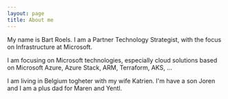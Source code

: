 ```yaml
---
layout: page
title: About me
---
```


My name is Bart Roels. 
I am a Partner Technology Strategist, with the focus on Infrastructure at Microsoft.

I am focusing on Microsoft technologies, especially cloud solutions based on Microsoft Azure, Azure Stack, ARM, Terraform, AKS, ...

I am living in Belgium togheter with my wife Katrien. I'm have a son Joren and I am a plus dad for Maren and Yentl.


